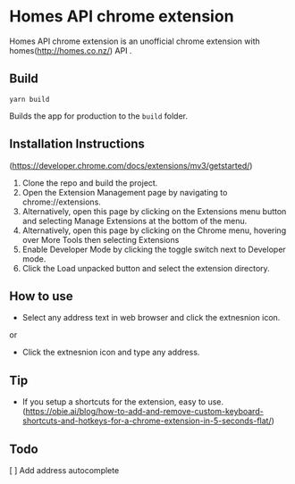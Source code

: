 # Homes API chrome extension

Homes API chrome extension is an unofficial chrome extension with homes(http://homes.co.nz/) API .

## Build

`yarn build`

Builds the app for production to the `build` folder.

## Installation Instructions

(https://developer.chrome.com/docs/extensions/mv3/getstarted/)

1. Clone the repo and build the project.
2. Open the Extension Management page by navigating to chrome://extensions.
3. Alternatively, open this page by clicking on the Extensions menu button and selecting Manage Extensions at the bottom of the menu.
4. Alternatively, open this page by clicking on the Chrome menu, hovering over More Tools then selecting Extensions
5. Enable Developer Mode by clicking the toggle switch next to Developer mode.
6. Click the Load unpacked button and select the extension directory.

## How to use

- Select any address text in web browser and click the extnesnion icon.

or

- Click the extnesnion icon and type any address.

## Tip

- If you setup a shortcuts for the extension, easy to use.
  (https://obie.ai/blog/how-to-add-and-remove-custom-keyboard-shortcuts-and-hotkeys-for-a-chrome-extension-in-5-seconds-flat/)

## Todo

[ ] Add address autocomplete
